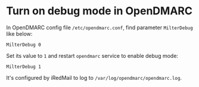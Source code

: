 # Turn on debug mode in OpenDMARC

In OpenDMARC config file `/etc/opendmarc.conf`, find parameter `MilterDebug`
like below:

```
MilterDebug 0
```

Set its value to `1` and restart `opendmarc` service to enable debug mode:

```
MilterDebug 1
```

It's configured by iRedMail to log to `/var/log/opendmarc/opendmarc.log`.
